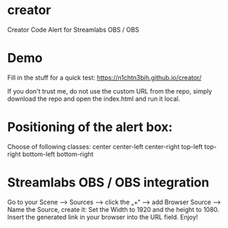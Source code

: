 # creator
Creator Code Alert for Streamlabs OBS / OBS

# Demo
Fill in the stuff for a quick test:
https://n1chtn3bih.github.io/creator/

If you don't trust me, do not use the custom URL from the repo, simply download the repo and open the index.html and run it local.


# Positioning of the alert box:
Choose of following classes: 
center
center-left 
center-right
top-left
top-right
bottom-left
bottom-right

# Streamlabs OBS / OBS integration

Go to your Scene —> Sources —> click the „+“ —> add Browser Source —> Name the Source, create it: Set the Width to 1920 and the height to 1080. Insert the generated link in your browser into the URL field. Enjoy!

